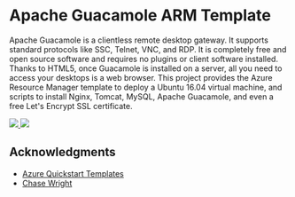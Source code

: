 # Apache Guacamole ARM Template

Apache Guacamole is a clientless remote desktop gateway. It supports standard protocols like SSC, Telnet, VNC, and RDP. It is completely free and open source software and requires no plugins or client software installed. Thanks to HTML5, once Guacamole is installed on a server, all you need to access your desktops is a web browser. This project provides the Azure Resource Manager template to deploy a Ubuntu 16.04 virtual machine, and scripts to install Nginx, Tomcat, MySQL, Apache Guacamole, and even a free Let's Encrypt SSL certificate.

<a href="https://portal.azure.com/#create/Microsoft.Template/uri/https%3A%2F%2Fraw.githubusercontent.com%2Fbigredthelogger%2Fguacamole%2Fmaster%2Fazuredeploy.json" target="_blank">
    <img src="http://azuredeploy.net/deploybutton.png"/>
</a>
<a href="http://armviz.io/#/?load=https%3A%2F%2Fraw.githubusercontent.com%2Fbigredthelogger%2Fguacamole%2Fmaster%2Fazuredeploy.json" target="_blank">
    <img src="http://armviz.io/visualizebutton.png"/>
</a>

## Acknowledgments

* <a href="https://github.com/Azure/azure-quickstart-templates/tree/master/guacamole-rdp-vnc-gateway-existing-vnet">Azure Quickstart Templates</a>
* <a href="https://github.com/MysticRyuujin/guac-install">Chase Wright</a>
